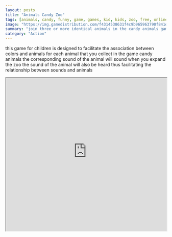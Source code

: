 ```yaml
---
layout: posts
title: "Animals Candy Zoo"
tags: [animals, candy, funny, game, games, kid, kids, zoo, free, online, games, oyna, game, free, games, play, play, games]
image: "https://img.gamedistribution.com/f4314538631f4c9b965963790f841d50.jpg"
summary: "join three or more identical animals in the candy animals game add points for each animal you collect use the points to expand the zoo  free online games oyna game free games play play games"
category: "Action"
---
```


this game for children is designed to facilitate the association between colors and animals for each animal that you collect in the game candy animals the corresponding sound of the animal will sound when you expand the zoo the sound of the animal will also be heard thus facilitating the relationship between sounds and animals

<iframe width="100%" height="480px;" src="https://html5.gamedistribution.com/f4314538631f4c9b965963790f841d50/"></iframe>